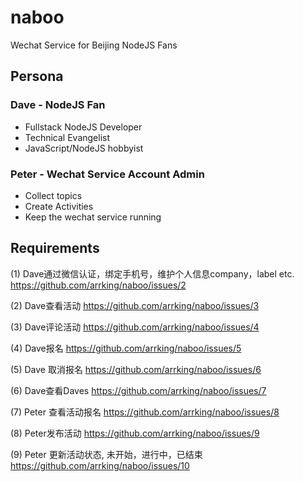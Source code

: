 # naboo
Wechat Service for Beijing NodeJS Fans

## Persona

### Dave - NodeJS Fan
* Fullstack NodeJS Developer
* Technical Evangelist
* JavaScript/NodeJS hobbyist

### Peter - Wechat Service Account Admin
* Collect topics
* Create Activities
* Keep the wechat service running


## Requirements

(1) Dave通过微信认证，绑定手机号，维护个人信息company，label etc.
https://github.com/arrking/naboo/issues/2

(2) Dave查看活动
https://github.com/arrking/naboo/issues/3

(3) Dave评论活动
https://github.com/arrking/naboo/issues/4

(4) Dave报名
https://github.com/arrking/naboo/issues/5

(5) Dave 取消报名
https://github.com/arrking/naboo/issues/6

(6) Dave查看Daves
https://github.com/arrking/naboo/issues/7

(7) Peter 查看活动报名
https://github.com/arrking/naboo/issues/8

(8) Peter发布活动
https://github.com/arrking/naboo/issues/9

(9) Peter 更新活动状态, 未开始，进行中，已结束 
https://github.com/arrking/naboo/issues/10
